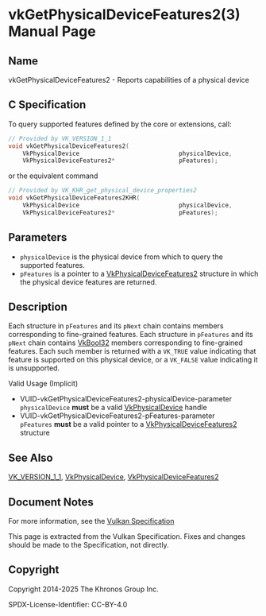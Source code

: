 # vkGetPhysicalDeviceFeatures2(3) Manual Page

## Name

vkGetPhysicalDeviceFeatures2 - Reports capabilities of a physical device



## [](#_c_specification)C Specification

To query supported features defined by the core or extensions, call:

```c++
// Provided by VK_VERSION_1_1
void vkGetPhysicalDeviceFeatures2(
    VkPhysicalDevice                            physicalDevice,
    VkPhysicalDeviceFeatures2*                  pFeatures);
```

or the equivalent command

```c++
// Provided by VK_KHR_get_physical_device_properties2
void vkGetPhysicalDeviceFeatures2KHR(
    VkPhysicalDevice                            physicalDevice,
    VkPhysicalDeviceFeatures2*                  pFeatures);
```

## [](#_parameters)Parameters

- `physicalDevice` is the physical device from which to query the supported features.
- `pFeatures` is a pointer to a [VkPhysicalDeviceFeatures2](https://registry.khronos.org/vulkan/specs/latest/man/html/VkPhysicalDeviceFeatures2.html) structure in which the physical device features are returned.

## [](#_description)Description

Each structure in `pFeatures` and its `pNext` chain contains members corresponding to fine-grained features. Each structure in `pFeatures` and its `pNext` chain contains [VkBool32](https://registry.khronos.org/vulkan/specs/latest/man/html/VkBool32.html) members corresponding to fine-grained features. Each such member is returned with a `VK_TRUE` value indicating that feature is supported on this physical device, or a `VK_FALSE` value indicating it is unsupported.

Valid Usage (Implicit)

- [](#VUID-vkGetPhysicalDeviceFeatures2-physicalDevice-parameter)VUID-vkGetPhysicalDeviceFeatures2-physicalDevice-parameter  
  `physicalDevice` **must** be a valid [VkPhysicalDevice](https://registry.khronos.org/vulkan/specs/latest/man/html/VkPhysicalDevice.html) handle
- [](#VUID-vkGetPhysicalDeviceFeatures2-pFeatures-parameter)VUID-vkGetPhysicalDeviceFeatures2-pFeatures-parameter  
  `pFeatures` **must** be a valid pointer to a [VkPhysicalDeviceFeatures2](https://registry.khronos.org/vulkan/specs/latest/man/html/VkPhysicalDeviceFeatures2.html) structure

## [](#_see_also)See Also

[VK\_VERSION\_1\_1](https://registry.khronos.org/vulkan/specs/latest/man/html/VK_VERSION_1_1.html), [VkPhysicalDevice](https://registry.khronos.org/vulkan/specs/latest/man/html/VkPhysicalDevice.html), [VkPhysicalDeviceFeatures2](https://registry.khronos.org/vulkan/specs/latest/man/html/VkPhysicalDeviceFeatures2.html)

## [](#_document_notes)Document Notes

For more information, see the [Vulkan Specification](https://registry.khronos.org/vulkan/specs/latest/html/vkspec.html#vkGetPhysicalDeviceFeatures2)

This page is extracted from the Vulkan Specification. Fixes and changes should be made to the Specification, not directly.

## [](#_copyright)Copyright

Copyright 2014-2025 The Khronos Group Inc.

SPDX-License-Identifier: CC-BY-4.0